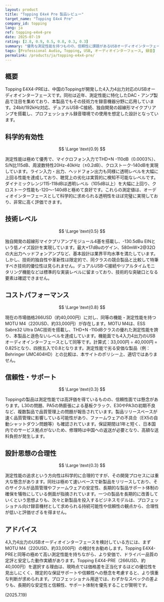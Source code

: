 ```yaml
---
layout: product
title: "Topping E4x4 Pre 製品レビュー"
target_name: "Topping E4x4 Pre"
company_id: topping
lang: ja
ref: topping-e4x4-pre
date: 2025-07-19
rating: [2.8, 0.9, 0.5, 0.8, 0.3, 0.3]
summary: "優秀な測定性能を持つものの、信頼性に課題があるUSBオーディオインターフェース"
tags: [Professional Audio, Topping, USB, オーディオインターフェース, 録音]
permalink: /products/ja/topping-e4x4-pre/
---
```

## 概要

Topping E4X4-PREは、中国のToppingが開発した4入力4出力対応のUSBオーディオインターフェースです。同社は近年、測定性能に特化したDAC・アンプ製品で注目を集めており、本製品でもその技術力を録音機器分野に応用しています。24bit/192kHz対応、デュアルUSB-C接続、独自開発の超線形マイクプリアンプを搭載し、プロフェッショナル録音環境での使用を想定した設計となっています。

## 科学的有効性

$$ \Large \text{0.9} $$

測定性能は極めて優秀で、マイクロフォン入力でTHD+N -110dB（0.0003%）、S/N比115dB、周波数特性20Hz-40kHz（±0.2dB）、クロストーク-140dBを実現しています。ライン入力・出力、ヘッドフォン出力も同様に透明レベルを大幅に上回る性能を達成しており、聴覚上の劣化は実質的に検知不可能なレベルです。ダイナミックレンジ115-118dBは透明レベル（105dB以上）を大幅に上回り、クロストーク性能も-120〜-140dBと極めて良好です。これらの測定値は、オーディオインターフェースとして科学的に求められる透明性をほぼ完璧に実現しており、非常に高く評価できます。

## 技術レベル

$$ \Large \text{0.5} $$

独自開発の超線形マイクプリアンプモジュール4基を搭載し、-130.5dBu EINという低ノイズ設計を実現しています。最大+17dBuのゲイン、580mW×2@32Ωの大出力ヘッドフォンアンプなど、基本設計は業界平均水準を満たしています。しかし、技術的独自性や革新性は限定的で、同クラスの競合製品と比較して特筆すべき技術的優位性は見られません。デュアルUSB-C接続やリアルタイムモニタリング機能などは標準的な実装レベルに留まっており、技術的な突破口となる要素は確認できません。

## コストパフォーマンス

$$ \Large \text{0.8} $$

現在の市場価格266USD（約40,000円）に対し、同等の機能・測定性能を持つMOTU M4（220USD、約33,000円）が存在します。MOTU M4は、ESS Sabre32 Ultra DAC技術を搭載し、THD+N -110dBクラスの優れた測定性能を誇り、本製品と遜色ないレベルを達成しています。機能面でも4入力4出力のUSBオーディオインターフェースとして同等です。計算式：33,000円 ÷ 40,000円 = 0.825となり、四捨五入で0.8となります。測定性能で劣る安価な製品（例：Behringer UMC404HD）との比較は、本サイトのポリシー上、適切ではありません。

## 信頼性・サポート

$$ \Large \text{0.3} $$

Toppingの製品は測定性能では高評価を得ているものの、信頼性面では懸念があります。L30の問題、PA5の熱膨張による基板クラック、E30やPA3の初期不良など、複数製品で品質管理上の問題が報告されています。製品リリースペースが速く品質管理に影響している可能性があり、ファームウェアの不具合（EX5の自動シャットダウン問題等）も確認されています。保証期間は1年と短く、日本国内でのサービス拠点がないため、修理時は中国への返送が必要となり、高額な送料負担が発生します。

## 設計思想の合理性

$$ \Large \text{0.3} $$

測定性能の追求という方向性は科学的に合理的ですが、その開発プロセスには重大な懸念があります。同社は極めて速いペースで新製品をリリースしており、そのサイクルが品質管理やファームウェアの安定性、長期的な製品サポート体制の確保を犠牲にしている側面が指摘されています。一つの製品を長期的に改善していくという思想よりも、次々と新製品を投入するビジネスモデルは、プロフェッショナル向け録音機材として求められる持続可能性や信頼性の観点から、合理性が低いと評価せざるを得ません。

## アドバイス

4入力4出力のUSBオーディオインターフェースを検討している方には、まずMOTU M4（220USD、約33,000円）の検討をお勧めします。Topping E4X4-PREと同等の極めて高い測定性能を持ちながら、より安価で、ドライバー品質の定評と安定した動作実績があります。Topping E4X4-PRE（266USD、約40,000円）を選択する理由は、現時点では価格差を正当化するほどの優位性を見出しにくく、限定的な保証サポートや信頼性への懸念を考慮すると、より慎重な判断が求められます。プロフェッショナル用途では、わずかなスペックの差よりも、長期的な安定性と信頼性、サポート体制を優先することが賢明です。

(2025.7.19)